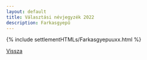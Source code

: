 ```yaml
---
layout: default
title: Választási névjegyzék 2022
description: Farkasgyepű
---
```


{% include settlementHTMLs/Farkasgyepuuxx.html %}

[Vissza](../)